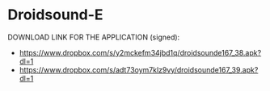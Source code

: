 Droidsound-E 
============

DOWNLOAD LINK FOR THE APPLICATION (signed):
* https://www.dropbox.com/s/y2mckefm34jbd1q/droidsounde167_38.apk?dl=1
* https://www.dropbox.com/s/adt73oym7klz9vy/droidsounde167_39.apk?dl=1
